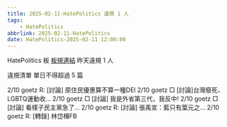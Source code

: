 ```yaml
---
title: 2025-02-11-HatePolitics 違規 1 人
tags:
    - HatePolitics
abbrlink: 2025-02-11-HatePolitics
date: HatePolitics-2025-02-11 12:00:00
---
```

HatePolitics 板 [板規連結](https://www.ptt.cc/bbs/HatePolitics/M.1617115262.A.D60.html)
昨天違規 1 人
<!-- more -->

違規清單
單日不得超過 5 篇

2/10 goetz R: [討論] 原住民優惠算不算一種DEI
2/10 goetz □ [討論]台灣廢死、LGBTQ運動收…
2/10 goetz □ [討論] 我是外省第三代，我反中!
2/10 goetz □ [討論] 看樣子民主黨急了...
2/10 goetz R: [討論] 張禹宣：藍只有葉元之…
2/10 goetz R: [轉錄] 林岱樺FB